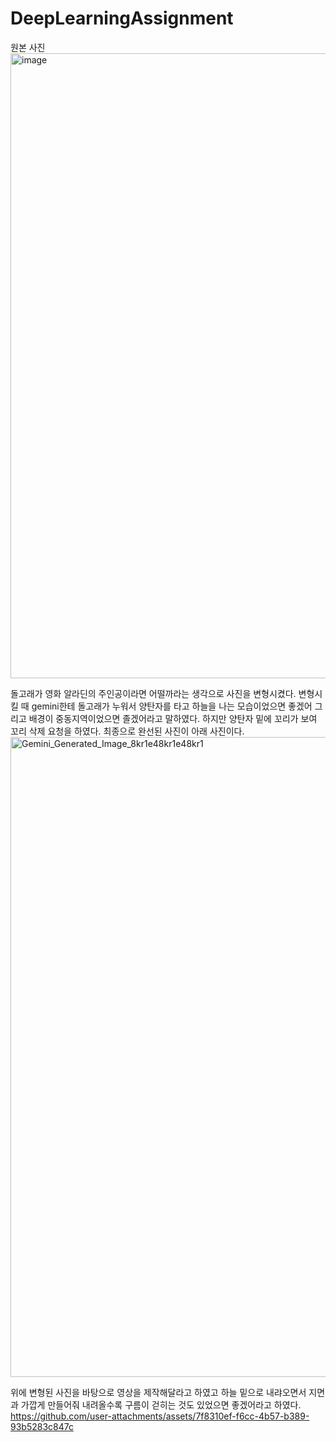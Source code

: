 # DeepLearningAssignment

원본 사진
<img width="1000" height="1000" alt="image" src="https://github.com/user-attachments/assets/cefffb3e-9846-4e90-ab5d-c93bce230e37" />

돌고래가 영화 알라딘의 주인공이라면 어떨까라는 생각으로 사진을 변형시켰다. 변형시킬 때 gemini한테 돌고래가 누워서 양탄자를 타고 하늘을 나는 모습이었으면 좋겠어 그리고 배경이 중동지역이었으면 졸겠어라고 말하였다. 하지만 양탄자 밑에 꼬리가 보여 꼬리 삭제 요청을 하였다. 최종으로 완선된 사진이 아래 사진이다.
<img width="1024" height="1024" alt="Gemini_Generated_Image_8kr1e48kr1e48kr1" src="https://github.com/user-attachments/assets/88b960dd-1764-43d5-b274-f67500e59921" />

위에 변형된 사진을 바탕으로 영상을 제작해달라고 하였고 하늘 밑으로 내랴오면서 지면과 가깝게 만들어줘 내려올수록 구름이 걷히는 것도 있었으면 좋겠어라고 하였다.
https://github.com/user-attachments/assets/7f8310ef-f6cc-4b57-b389-93b5283c847c


